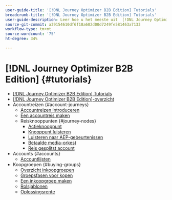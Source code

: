```yaml
---
user-guide-title: '[!DNL Journey Optimizer B2B Edition] Tutorials'
breadcrumb-title: '[!DNL Journey Optimizer B2B Edition] Tutorials'
user-guide-description: Leer hoe u het meeste uit  [!DNL Journey Optimizer B2B Edition] haalt. Orkestreer account- en inkoopgroepstrajecten met behulp van ingebouwde generatieve AI en toonaangevende automatisering om de vraag naar specifieke aanbiedingen te maximaliseren.
source-git-commit: a39154610df6f18a602d00d7249fe581463a7133
workflow-type: tm+mt
source-wordcount: '75'
ht-degree: 34%

---
```



# [!DNL Journey Optimizer B2B Edition] {#tutorials}

+ [[!DNL Journey Optimizer B2B Edition] Tutorials](overview.md)
+ [[!DNL Journey Optimizer B2B Edition]-overzicht](/help/overview-video.md)
+ Accountreizen {#account-journeys}
   + [Accountreizen introduceren](/help/account-journeys/introducing-account-journeys.md)
   + [Een accountreis maken](/help/account-journeys/create-an-account-journey.md)
   + Reisknooppunten {#journey-nodes}
      + [Actieknooppunt](/help/account-journeys/journey-nodes/action-node.md)
      + [Knooppunt luisteren](/help/account-journeys/journey-nodes/listen-node.md)
      + [Luisteren naar AEP-gebeurtenissen](/help/account-journeys/journey-nodes/listen-for-aep-events.md)
      + [Betaalde media-orkest](/help/account-journeys/journey-nodes/paid-media-orchestration.md)
      + [Reis gesplitst account](/help/account-journeys/journey-nodes/split-account-journey.md)
+ Accounts {#accounts}
   + [Accountlijsten](/help/accounts/account-lists.md)
+ Koopgroepen {#buying-groups}
   + [Overzicht inkoopgroepen](/help/buying-groups/buying-groups-overview.md)
   + [Groepsfasen voor kopen](/help/buying-groups/buying-group-stages.md)
   + [Een inkoopgroep maken](/help/buying-groups/create-a-buying-group.md)
   + [Rolsjablonen](/help/buying-groups/role-templates.md)
   + [Oplossingsrente](/help/buying-groups/solution-interest.md)
